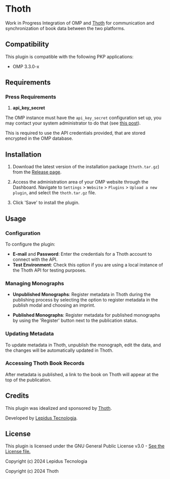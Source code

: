 # Thoth

Work in Progress Integration of OMP and [Thoth](https://thoth.pub/) for communication and synchronization of book data between the two platforms.

## Compatibility

This plugin is compatible with the following PKP applications:

- OMP 3.3.0-x

## Requirements

### Press Requirements

1. **api_key_secret**

The OMP instance must have the `api_key_secret` configuration set up, you may contact your system administrator to do that (see [this post](https://forum.pkp.sfu.ca/t/how-to-generate-a-api-key-secret-code-in-ojs-3/72008)).

This is required to use the API credentials provided, that are stored encrypted in the OMP database.

## Installation

1. Download the latest version of the installation package (`thoth.tar.gz`) from the [Release page](https://github.com/lepidus/thoth-omp-plugin/releases).

2. Access the administration area of your OMP website through the Dashboard. Navigate to `Settings` > `Website` > `Plugins` > `Upload a new plugin`, and select the `thoth.tar.gz` file.

3. Click 'Save' to install the plugin.

## Usage

### Configuration

To configure the plugin:

- **E-mail** and **Password**: Enter the credentials for a Thoth account to connect with the API.
- **Test Environment**: Check this option if you are using a local instance of the Thoth API for testing purposes.

### Managing Monographs

- **Unpublished Monographs**: Register metadata in Thoth during the publishing process by selecting the option to register metadata in the publish modal and choosing an imprint.

- **Published Monographs**: Register metadata for published monographs by using the 'Register' button next to the publication status.

### Updating Metadata

To update metadata in Thoth, unpublish the monograph, edit the data, and the changes will be automatically updated in Thoth.

### Accessing Thoth Book Records

After metadata is published, a link to the book on Thoth will appear at the top of the publication.

## Credits

This plugin was idealized and sponsored by [Thoth](https://thoth.pub/).

Developed by [Lepidus Tecnologia](https://github.com/lepidus).

## License

This plugin is licensed under the GNU General Public License v3.0 - [See the License file.](/LICENSE)

Copyright (c) 2024 Lepidus Tecnologia

Copyright (c) 2024 Thoth
